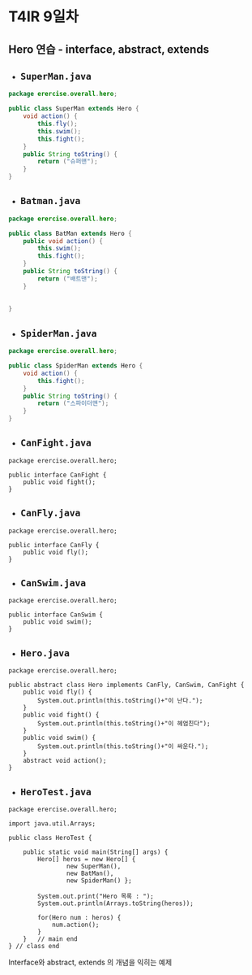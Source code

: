 # T4IR 9일차 #

## Hero 연습 - interface, abstract, extends

- ## `SuperMan.java`

```java
package erercise.overall.hero;

public class SuperMan extends Hero {
	void action() {
		this.fly();
		this.swim();
		this.fight();
	}
	public String toString() {
		return ("슈퍼맨");
	}
}
```

- ## `Batman.java`

```java
package erercise.overall.hero;

public class BatMan extends Hero {
	public void action() {
		this.swim();
		this.fight();
	}
	public String toString() {
		return ("배트맨");
	}
	
	
}

```

- ## `SpiderMan.java`

```java
package erercise.overall.hero;

public class SpiderMan extends Hero {
	void action() {
		this.fight();
	}
	public String toString() {
		return ("스파이더맨");
	}
}
```



- ## `CanFight.java`

``` 
package erercise.overall.hero;

public interface CanFight {
	public void fight();
}

```

- ## `CanFly.java`

```
package erercise.overall.hero;

public interface CanFly {
	public void fly();
}

```

- ## `CanSwim.java`

```
package erercise.overall.hero;

public interface CanSwim {
	public void swim();
}

```

- ## `Hero.java`

```
package erercise.overall.hero;

public abstract class Hero implements CanFly, CanSwim, CanFight {
	public void fly() {
		System.out.println(this.toString()+"이 난다.");
	}
	public void fight() {
		System.out.println(this.toString()+"이 헤엄친다");
	}
	public void swim() {
		System.out.println(this.toString()+"이 싸운다.");
	}
	abstract void action();
}
```

- ## `HeroTest.java`

```
package erercise.overall.hero;

import java.util.Arrays;

public class HeroTest {

	public static void main(String[] args) {
		Hero[] heros = new Hero[] {
				new SuperMan(),
				new BatMan(),
				new SpiderMan() };
	
		System.out.print("Hero 목록 : ");
		System.out.println(Arrays.toString(heros));
		
		for(Hero num : heros) {
			num.action();
		}
	}	// main end
} // class end
```





Interface와 abstract, extends 의 개념을 익히는 예제 

